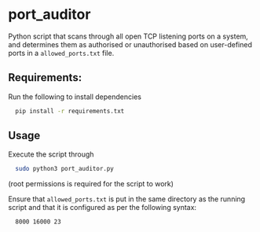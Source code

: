 # port_auditor
Python script that scans through all open TCP listening ports on a system, and determines them as authorised or unauthorised based on user-defined ports in a ``allowed_ports.txt`` file.

## Requirements:
Run the following to install dependencies
```bash
  pip install -r requirements.txt
```

## Usage
Execute the script through
```bash
  sudo python3 port_auditor.py
```
(root permissions is required for the script to work)

Ensure that ``allowed_ports.txt`` is put in the same directory as the running script and that it is configured as per the following syntax:
```
  8000 16000 23
```
